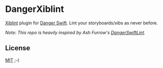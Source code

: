 # DangerXiblint

[Xiblint](https://github.com/lyft/xiblint) plugin for [Danger Swift](https://github.com/danger/danger-swift). Lint your storyboards/xibs as never before.

_Note: This repo is heavily inspired by Ash Furrow's [DangerSwiftLint](https://github.com/ashfurrow/danger-swiftlint)._

## License

[MIT](LICENSE) ;-)